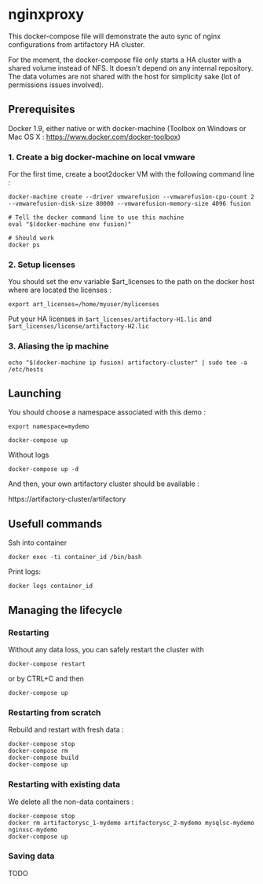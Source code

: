 # nginxproxy
This docker-compose file will demonstrate the auto sync of nginx configurations from artifactory HA cluster.

For the moment, the docker-compose file only starts a HA cluster with a shared volume instead of NFS. It doesn't depend on any internal repository.
The data volumes are not shared with the host for simplicity sake (lot of permissions issues involved).

## Prerequisites

Docker 1.9, either native or with docker-machine (Toolbox on Windows or Mac OS X : https://www.docker.com/docker-toolbox)

### 1. Create a big docker-machine on local vmware
For the first time, create a boot2docker VM with the following command line :

    docker-machine create --driver vmwarefusion --vmwarefusion-cpu-count 2 --vmwarefusion-disk-size 80000 --vmwarefusion-memory-size 4096 fusion

    # Tell the docker command line to use this machine
    eval "$(docker-machine env fusion)"

    # Should work
    docker ps

### 2. Setup licenses
You should set the env variable $art_licenses to the path on the docker host where are located the licenses :
    
    export art_licenses=/home/myuser/mylicenses

Put your HA licenses in `$art_licenses/artifactory-H1.lic` and `$art_licenses/license/artifactory-H2.lic`

### 3. Aliasing the ip machine

    echo "$(docker-machine ip fusion) artifactory-cluster" | sudo tee -a /etc/hosts

## Launching
You should choose a namespace associated with this demo :
    
    export namespace=mydemo

    docker-compose up

Without logs
    
    docker-compose up -d

And then, your own artifactory cluster should be available :

https://artifactory-cluster/artifactory

## Usefull commands
Ssh into container 

    docker exec -ti container_id /bin/bash

Print logs:   

    docker logs container_id

## Managing the lifecycle

### Restarting 
Without any data loss, you can safely restart the cluster with

    docker-compose restart

or by CTRL+C and then

    docker-compose up

### Restarting from scratch
Rebuild and restart with fresh data :
    
    docker-compose stop
    docker-compose rm
    docker-compose build
    docker-compose up

### Restarting with existing data
We delete all the non-data containers :

    docker-compose stop
    docker rm artifactorysc_1-mydemo artifactorysc_2-mydemo mysqlsc-mydemo nginxsc-mydemo
    docker-compose up

### Saving data
TODO

